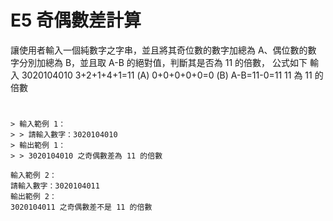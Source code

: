# E5 奇偶數差計算
讓使用者輸入一個純數字之字串，並且將其奇位數的數字加總為 A、偶位數的數 字分別加總為 B，並且取 A-B 的絕對值，判斷其是否為 11 的倍數，
公式如下
輸入 3020104010
3+2+1+4+1=11 (A)
0+0+0+0+0=0 (B) 
A-B=11-0=11
11 為 11 的倍數
#
```
> 輸入範例 1： 
> > 請輸入數字：3020104010 
> 輸出範例 1：
> > 3020104010 之奇偶數差為 11 的倍數

輸入範例 2： 
請輸入數字：3020104011 
輸出範例 2：
3020104011 之奇偶數差不是 11 的倍數
```
